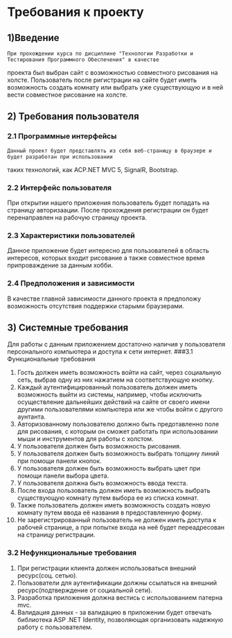 # Требования к проекту
## 1)Введение 
    При прохождении курса по дисциплине "Технологии Разработки и Тестирования Программного Обеспечения" в качестве
проекта был выбран сайт с возможностью совместного рисования на холсте. Пользователь после ригистрации 
на сайте будет иметь возможность создать комнату или выбрать уже существующую и в ней вести 
совместное рисование на холсте. 

## 2) Требования пользователя
### 2.1 Программные интерфейсы
    Данный проект будет представлять из себя веб-страницу в браузере и будет разработан при использовании 
таких технологий, как ACP.NET MVC 5, SignalR, Bootstrap.
### 2.2 Интерфейс пользователя
   При открытии нашего приложения пользователь будет попадать на страницу авторизаации. После прохождения регистрации он будет
перенаправлен на рабочую страницу проекта.
### 2.3 Характеристики пользователей
   Данное приложение будет интересно для пользователей в область интересов, которых входит рисование а также совместное 
время припроваждение за данным хобби.
### 2.4 Предположения и зависимости
   В качестве главной зависимости данного проекта я предположу возможность отсутствия поддержки старыми браузерами.
   
## 3) Системные требования
   Для работы с данным приложением достаточно наличия у пользователя персонального компьютера и доступа к сети интернет.
###3.1 Функциональные требования
1. Гость должен иметь возможность войти на сайт, через социальную сеть, выбрав одну из них нажатием на соответствующую кнопку.
2. Каждый аутентифицированный пользователь должен иметь возможность выйти из системы, например, чтобы исключить осуществление дальнейших
действий на сайте от своего имени другими пользователями компьютера или же чтобы войти с другого аунтанта.
3. Авторизованному пользователю  должно быть предотавленно поле для рисования, с которым он сможет работать при использовании мыши и инструментов для работы с холстом.
4. У пользователя должен быть возможность рисования.
5. У пользователя должен быть возможность выбрать толщину линий при помощи панели кнопок.
7. У пользователя должен быть возможность выбрать цвет при помощи панели выбора цвета.
8. У пользователя должна быть возможность ввода текста.
9. После входа пользователь должен иметь возможность выбрать существующую комнату путем выбора ее из списка комнат.
10. Также пользователь должен иметь возможность создать новую комнату путем ввода её названия в предоставленную форму.  
11. Не зарегистрированный пользователь не должен иметь доступа к рабочей странице, a при попытке входа на неё будет переадресован на страницу регистрации.

### 3.2 Нефункциональные требования
1. При регистрации клиента должен использоваться внешний ресурс(соц. сетью).
2. Пользователи для аутентификации должны ссылаться на внешний ресурс(подтверждение от социальной сети).
3. Разработка приложения должна вестись с использованием патерна mvc.
4. Валидация данных - за валидацию в приложении будет отвечать библиотека ASP .NET Identity, позволяющая организовать надежную работу с пользователем.